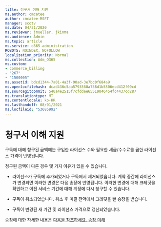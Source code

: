 ```yaml
---
title: 청구서 이해 지원
ms.author: cmcatee
author: cmcatee-MSFT
manager: scotv
ms.date: 04/21/2020
ms.reviewer: jmueller, jkinma
ms.audience: Admin
ms.topic: article
ms.service: o365-administration
ROBOTS: NOINDEX, NOFOLLOW
localization_priority: Normal
ms.collection: Adm_O365
ms.custom:
- commerce_billing
- "267"
- "1500005"
ms.assetid: bdcd1344-7a01-4a3f-90ad-3e7bc0f684a9
ms.openlocfilehash: dcad436c5aa5793560a758d1b5806ecd412f09cd
ms.sourcegitcommit: 540a4e2515f7cfddee65519046454fc4437cd287
ms.translationtype: MT
ms.contentlocale: ko-KR
ms.lasthandoff: 08/01/2021
ms.locfileid: "53685992"
---
```

# <a name="help-understanding-your-bill"></a>청구서 이해 지원

구독에 대해 청구된 금액에는 구입한 라이선스 수와 필요한 세금/수수료를 곱한 라이선스 가격이 반영됩니다.
  
청구된 금액이 다른 경우 몇 가지 이유가 있을 수 있습니다.
  
- 라이선스가 구독에 추가되었거나 구독에서 제거되었습니다. 계약 중간에 라이선스가 변경되면 이러한 변경은 다음 송장에 반영됩니다. 이러한 변경에 대해 크레딧을 확인하고 이전 서비스 기간에 대해 계정에 다시 청구할 수 있습니다.

- 구독이 취소되었습니다. 취소 후 미결 잔액에서 크레딧을 뺀 송장을 받습니다.

- 구독이 변경된 새 기간 및 라이선스 가격으로 갱신되었습니다.

송장에 대한 자세한 내용은 [다음을 참조하세요. 송장 이해](/microsoft-365/commerce/billing-and-payments/understand-your-invoice2)